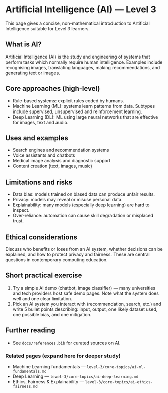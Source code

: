 # Artificial Intelligence (AI) — Level 3

This page gives a concise, non-mathematical introduction to Artificial Intelligence suitable for Level 3 learners.

## What is AI?

Artificial Intelligence (AI) is the study and engineering of systems that perform tasks which normally require human intelligence. Examples include recognising images, translating languages, making recommendations, and generating text or images.

## Core approaches (high-level)

- Rule-based systems: explicit rules coded by humans.
- Machine Learning (ML): systems learn patterns from data. Subtypes include supervised, unsupervised and reinforcement learning.
- Deep Learning (DL): ML using large neural networks that are effective for images, text and audio.

## Uses and examples

- Search engines and recommendation systems
- Voice assistants and chatbots
- Medical image analysis and diagnostic support
- Content creation (text, images, music)

## Limitations and risks

- Data bias: models trained on biased data can produce unfair results.
- Privacy: models may reveal or misuse personal data.
- Explainability: many models (especially deep learning) are hard to inspect.
- Over-reliance: automation can cause skill degradation or misplaced trust.

## Ethical considerations

Discuss who benefits or loses from an AI system, whether decisions can be explained, and how to protect privacy and fairness. These are central questions in contemporary computing education.

## Short practical exercise

1. Try a simple AI demo (chatbot, image classifier) — many universities and tech providers host safe demo pages. Note what the system does well and one clear limitation.
2. Pick an AI system you interact with (recommendation, search, etc.) and write 5 bullet points describing: input, output, one likely dataset used, one possible bias, and one mitigation.

## Further reading

- See `docs/references.bib` for curated sources on AI.

### Related pages (expand here for deeper study)

- Machine Learning fundamentals — `level-3/core-topics/ai-ml-fundamentals.md`
- Deep Learning — `level-3/core-topics/ai-deep-learning.md`
- Ethics, Fairness & Explainability — `level-3/core-topics/ai-ethics-fairness.md`

